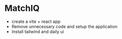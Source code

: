 # MatchIQ

- create a vite + react app
- Remove unnecessary code and setup the application
- Install tailwind and daily ui
